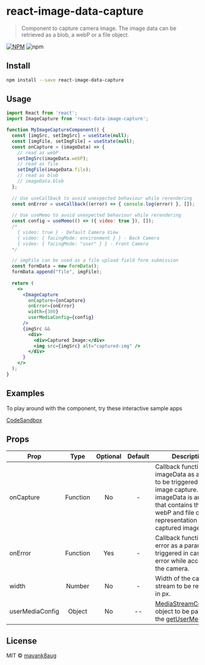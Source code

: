 # react-image-data-capture

> Component to capture camera image. The image data can be retrieved as a blob, a webP or a file object.

[![NPM](https://img.shields.io/npm/v/react-image-data-capture.svg)](https://www.npmjs.com/package/react-image-data-capture) ![npm](https://img.shields.io/npm/dm/react-image-data-capture)

## Install

```bash
npm install --save react-image-data-capture
```

## Usage

```jsx
import React from 'react';
import ImageCapture from 'react-data-image-capture';

function MyImageCaptureComponent() {
  const [imgSrc, setImgSrc] = useState(null);
  const [imgFile, setImgFile] = useState(null);
  const onCapture = (imageData) => {
    // read as webP
    setImgSrc(imageData.webP);
    // read as file
    setImgFile(imageData.file);
    // read as blob
    // imageData.blob
  };
  
  // Use useCallback to avoid unexpected behaviour while rerendering
  const onError = useCallback((error) => { console.log(error) }, []);
  
  // Use useMemo to avoid unexpected behaviour while rerendering
  const config = useMemo(() => ({ video: true }), []);
  /*
    { video: true } - Default Camera View
    { video: { facingMode: environment } } - Back Camera
    { video: { facingMode: "user" } } - Front Camera
  */

  // imgFile can be used as a file upload field form submission
  const formData = new FormData();
  formData.append("file", imgFile);
  
  return (
    <>
      <ImageCapture
        onCapture={onCapture}
        onError={onError}
        width={300}
        userMediaConfig={config}
      />
      {imgSrc &&
        <div>
          <div>Captured Image:</div>
          <img src={imgSrc} alt="captured-img" />
        </div>
      }
    </>
  );
}
```

## Examples

To play around with the component, try these interactive sample apps

[CodeSandbox](https://codesandbox.io/s/react-image-data-capture-5cc5z)


## Props

| Prop | Type | Optional | Default | Description |
| --- | :---: | :---: | :---: | --- |
| onCapture | Function | No | - | Callback function with imageData as a param to be triggered on image capture. imageData is an object that contains the blob, webP and file object representation of the captured image. |
| onError | Function | Yes | - | Callback function with error as a param to be triggered in case of error while accessing the camera. | |
| width | Number | No | - | Width of the camera stream to be rendered in px. |
| userMediaConfig | Object | No | -- | [MediaStreamContraints](https://developer.mozilla.org/en-US/docs/Web/API/MediaStreamConstraints) object to be passed to the [getUserMedia](https://developer.mozilla.org/en-US/docs/Web/API/MediaDevices/getUserMedia). |



## License

MIT © [mayank8aug](https://github.com/mayank8aug)

